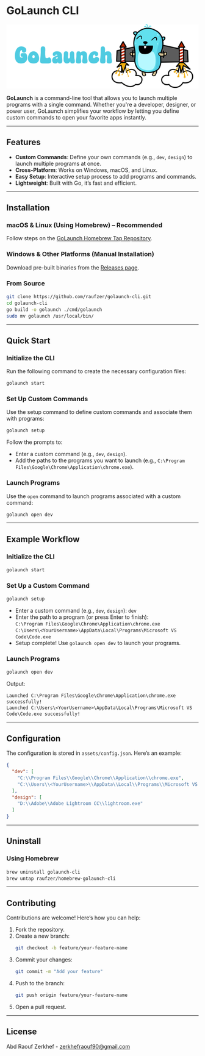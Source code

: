 # GoLaunch CLI

<p align="center">
  <img src="assets/GoLaunchLogo.png" alt="Golaunch Logo">
</p>

**GoLaunch** is a command-line tool that allows you to launch multiple programs with a single command. Whether you're a developer, designer, or power user, GoLaunch simplifies your workflow by letting you define custom commands to open your favorite apps instantly.

---

## Features

- **Custom Commands**: Define your own commands (e.g., `dev`, `design`) to launch multiple programs at once.
- **Cross-Platform**: Works on Windows, macOS, and Linux.
- **Easy Setup**: Interactive setup process to add programs and commands.
- **Lightweight**: Built with Go, it’s fast and efficient.

---

## Installation

### macOS & Linux (Using Homebrew) – Recommended 
Follow steps on the [GoLaunch Homebrew Tap Repository](https://github.com/raufzer/homebrew-golaunch-cli).

### Windows & Other Platforms (Manual Installation)
Download pre-built binaries from the [Releases page](https://github.com/raufzer/golaunch-cli/releases).

### From Source
```bash
git clone https://github.com/raufzer/golaunch-cli.git
cd golaunch-cli
go build -o golaunch ./cmd/golaunch
sudo mv golaunch /usr/local/bin/
```

---

## Quick Start

### Initialize the CLI
Run the following command to create the necessary configuration files:
```bash
golaunch start
```

### Set Up Custom Commands
Use the setup command to define custom commands and associate them with programs:
```bash
golaunch setup
```
Follow the prompts to:
- Enter a custom command (e.g., `dev`, `design`).
- Add the paths to the programs you want to launch (e.g., `C:\Program Files\Google\Chrome\Application\chrome.exe`).

### Launch Programs
Use the `open` command to launch programs associated with a custom command:
```bash
golaunch open dev
```

---

## Example Workflow

### Initialize the CLI
```bash
golaunch start
```

### Set Up a Custom Command
```bash
golaunch setup
```
- Enter a custom command (e.g., `dev`, `design`): `dev`
- Enter the path to a program (or press Enter to finish):  
  `C:\Program Files\Google\Chrome\Application\chrome.exe`  
  `C:\Users\<YourUsername>\AppData\Local\Programs\Microsoft VS Code\Code.exe`  
- Setup complete! Use `golaunch open dev` to launch your programs.

### Launch Programs
```bash
golaunch open dev
```
Output:
```
Launched C:\Program Files\Google\Chrome\Application\chrome.exe successfully!
Launched C:\Users\<YourUsername>\AppData\Local\Programs\Microsoft VS Code\Code.exe successfully!
```

---

## Configuration

The configuration is stored in `assets/config.json`. Here’s an example:

```json
{
  "dev": [
    "C:\\Program Files\\Google\\Chrome\\Application\\chrome.exe",
    "C:\\Users\\<YourUsername>\\AppData\\Local\\Programs\\Microsoft VS Code\\Code.exe"
  ],
  "design": [
    "D:\\Adobe\\Adobe Lightroom CC\\lightroom.exe"
  ]
}
```

---

## Uninstall

### Using Homebrew
```bash
brew uninstall golaunch-cli
brew untap raufzer/homebrew-golaunch-cli
```

---

## Contributing

Contributions are welcome! Here’s how you can help:

1. Fork the repository.
2. Create a new branch:
   ```bash
   git checkout -b feature/your-feature-name
   ```
3. Commit your changes:
   ```bash
   git commit -m "Add your feature"
   ```
4. Push to the branch:
   ```bash
   git push origin feature/your-feature-name
   ```
5. Open a pull request.

---

## License

Abd Raouf Zerkhef - [zerkhefraouf90@gmail.com](mailto:zerkhefraouf90@gmail.com)
